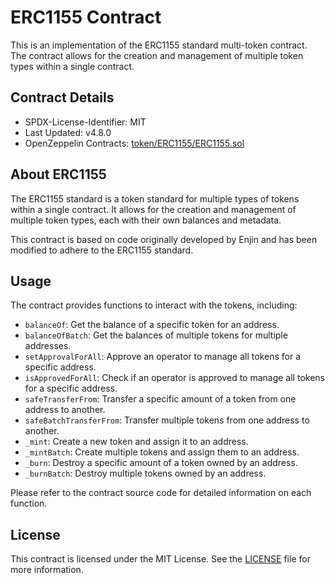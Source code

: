 # ERC1155 Contract

This is an implementation of the ERC1155 standard multi-token contract. The contract allows for the creation and management of multiple token types within a single contract.

## Contract Details

- SPDX-License-Identifier: MIT
- Last Updated: v4.8.0
- OpenZeppelin Contracts: [token/ERC1155/ERC1155.sol](https://github.com/OpenZeppelin/openzeppelin-contracts/blob/v4.8.0/contracts/token/ERC1155/ERC1155.sol)

## About ERC1155

The ERC1155 standard is a token standard for multiple types of tokens within a single contract. It allows for the creation and management of multiple token types, each with their own balances and metadata.

This contract is based on code originally developed by Enjin and has been modified to adhere to the ERC1155 standard.

## Usage

The contract provides functions to interact with the tokens, including:

- `balanceOf`: Get the balance of a specific token for an address.
- `balanceOfBatch`: Get the balances of multiple tokens for multiple addresses.
- `setApprovalForAll`: Approve an operator to manage all tokens for a specific address.
- `isApprovedForAll`: Check if an operator is approved to manage all tokens for a specific address.
- `safeTransferFrom`: Transfer a specific amount of a token from one address to another.
- `safeBatchTransferFrom`: Transfer multiple tokens from one address to another.
- `_mint`: Create a new token and assign it to an address.
- `_mintBatch`: Create multiple tokens and assign them to an address.
- `_burn`: Destroy a specific amount of a token owned by an address.
- `_burnBatch`: Destroy multiple tokens owned by an address.

Please refer to the contract source code for detailed information on each function.

## License

This contract is licensed under the MIT License. See the [LICENSE](./LICENSE) file for more information.
